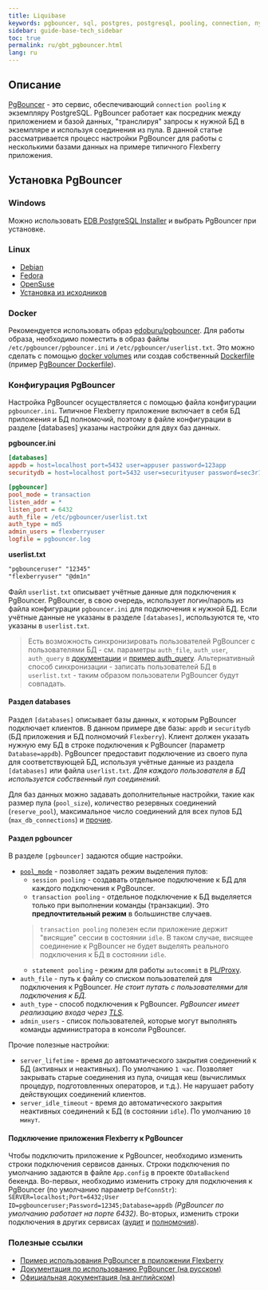 ```yaml
---
title: Liquibase
keywords: pgbouncer, sql, postgres, postgresql, pooling, connection, пул соединений
sidebar: guide-base-tech_sidebar
toc: true
permalink: ru/gbt_pgbouncer.html
lang: ru
---
```


## Описание
[PgBouncer](https://www.pgbouncer.org) - это сервис, обеспечивающий `connection pooling` к экземпляру PostgreSQL. PgBouncer работает как посредник между приложением и базой данных, "транслируя" запросы к нужной БД в экземпляре и используя соединения из пула. В данной статье рассматривается процесс настройки PgBouncer для работы с несколькими базами данных на примере типичного Flexberry приложения.

## Установка PgBouncer

### Windows
Можно использовать [EDB PostgreSQL Installer](https://www.enterprisedb.com/downloads/postgres-postgresql-downloads) и выбрать PgBouncer при установке.

### Linux
- [Debian](https://www.scaleway.com/en/docs/tutorials/install-pgbouncer)
- [Fedora](https://src.fedoraproject.org/rpms/pgbouncer)
- [OpenSuse](https://software.opensuse.org/download.html?project=server%3Adatabase%3Apostgresql&package=pgbouncer)
- [Установка из исходников](https://www.pgbouncer.org/install.html)

### Docker
Рекомендуется использовать образ [edoburu/pgbouncer](https://hub.docker.com/r/edoburu/pgbouncer). Для работы образа, необходимо поместить в образ файлы `/etc/pgbouncer/pgbouncer.ini` и `/etc/pgbouncer/userlist.txt`. Это можно сделать с помощью [docker volumes](https://docs.docker.com/storage/volumes) или создав собственный [Dockerfile](https://docs.docker.com/engine/reference/builder) (пример [PgBouncer Dockerfile](https://github.com/Flexberry/Flexberry.PgBouncer.Sample/blob/main/src/Docker/dockerfiles/Dockerfile.PgBouncer)).

### Конфигурация PgBouncer
Настройка PgBouncer осуществляется с помощью файла конфигурации `pgbouncer.ini`. Типичное Flexberry приложение включает в себя БД приложения и БД полномочий, поэтому в файле конфигурации в разделе [databases] указаны настройки для двух баз данных.

**pgbouncer.ini**
```ini
[databases]
appdb = host=localhost port=5432 user=appuser password=123app
securitydb = host=localhost port=5432 user=securityuser password=sec3r1ty pool_size=20

[pgbouncer]
pool_mode = transaction
listen_addr = *
listen_port = 6432
auth_file = /etc/pgbouncer/userlist.txt
auth_type = md5
admin_users = flexberryuser
logfile = pgbouncer.log
```

**userlist.txt**
```txt
"pgbounceruser" "12345"
"flexberryuser" "@dm1n"
```
Файл `userlist.txt` описывает учётные данные для подключения к PgBouncer. PgBouncer, в свою очередь, использует логин/пароль из файла конфигурации `pgbouncer.ini` для подключения к нужной БД. Если учётные данные не указаны в разделе `[databases]`, используются те, что указаны в `userlist.txt`.

> Есть возможность синхронизировать пользователей PgBouncer с пользователями БД - см. параметры `auth_file`, `auth_user`, `auth_query` в [документации](https://www.pgbouncer.org/config.html#authentication-settings) и [пример auth_query](https://www.pgbouncer.org/config.html#authentication-settings). Альтернативный способ синхронизации - записать пользователей БД в `userlist.txt` - таким образом пользователи PgBouncer будут совпадать.

#### Раздел databases
Раздел `[databases]` описывает базы данных, к которым PgBouncer подключает клиентов. В данном примере две базы: `appdb` и `securitydb` (БД приложения и БД полномочий `Flexberry`). Клиент должен указать нужную ему БД в строке подключения к PgBouncer (параметр `Database=appdb`). PgBouncer предоставит подключение из своего пула для соответствующей БД, используя учётные данные из раздела `[databases]` или файла `userlist.txt`. _Для каждого пользователя в БД используется собственный пул соединений._

Для баз данных можно задавать дополнительные настройки, такие как размер пула (`pool_size`), количество резервных соединений (`reserve_pool`), максимальное число соединений для всех пулов БД (`max_db_connections`) и [прочие](https://www.pgbouncer.org/config.html#section-databases).

#### Раздел pgbouncer
В разделе `[pgbouncer]` задаются общие настройки.

- [`pool_mode`](https://www.pgbouncer.org/features.html) - позволяет задать режим выделения пулов:
  - `session pooling` - создавать отдельное подключение к БД для каждого подключения к PgBouncer.
  - `transaction pooling` - отдельное подключение к БД выделяется только при выполнении команды (транзакции). Это **предпочтительный режим** в большинстве случаев.
  > `transaction pooling` полезен если приложение держит "висящие" сессии в состоянии `idle`. В таком случае, висящее соединение к PgBouncer не будет выделять реального подключения к БД в состоянии `idle`.
  - `statement pooling` - режим для работы `autocommit` в [PL/Proxy](https://plproxy.github.io).
- `auth_file` - путь к файлу со списком пользователей для подключения к PgBouncer. _Не стоит путать с пользователями для подключения к БД._
- `auth_type` - способ подключения к PgBouncer. _PgBouncer имеет реализацию входа через [TLS](https://www.pgbouncer.org/config.html#tls-settings)._
- `admin_users` - список пользователей, которые могут выполнять команды администратора в консоли PgBouncer.

Прочие полезные настройки:
- `server_lifetime` - время до автоматического закрытия соединений к БД (активных и неактивных). По умолчанию `1 час`. Позволяет закрывать старые соединения из пула, очищая кеш (вычислимых процедур, подготовленных операторов, и т.д.). Не нарушает работу действующих соединений клиентов.
- `server_idle_timeout` - время до автоматического закрытия неактивных соединений к БД (в состоянии `idle`). По умолчанию `10 минут`.

#### Подключение приложения Flexberry к PgBouncer
Чтобы подключить приложение к PgBouncer, необходимо изменить строки подключения сервисов данных. Строки подключения по умолчанию задаются в файле `App.config` в проекте `ODataBackend` бекенда. Во-первых, необходимо изменить строку для подключения к PgBouncer (по умолчанию параметр `DefConnStr`): `SERVER=localhost;Port=6432;User ID=pgbounceruser;Password=12345;Database=appdb` _(PgBouncer по умолчанию работает на порте 6432)_. Во-вторых, изменить строки подключения в других сервисах ([аудит](fau_audit-install.html) и [полномочия](fs_flexberry_security_update.html)).

### Полезные ссылки
- [Пример использования PgBouncer в приложении Flexberry](https://github.com/Flexberry/Flexberry.PgBouncer.Sample)
- [Документация по использованию PgBouncer (на русском)](https://postgrespro.ru/docs/postgrespro/10/pgbouncer)
- [Официальная документация (на английском)](https://www.pgbouncer.org/config.html)
